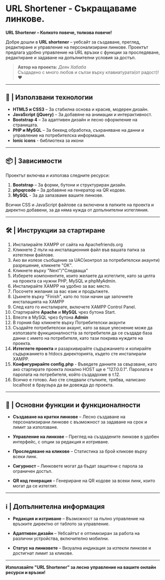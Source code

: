# URL Shortener - Съкращаваме линкове.

**URL Shortener  – Колкото повече, толкова повече!**

Добре дошли в **URL shortener** – уебсайт за създаване, преглед, редактиране и управление на персонализирани линкове. Проектът предлага удобно управление на URL връзки с функции за проследяване, редактиране и задаване на допълнителни условия за достъп.

> **Автор на проекта:** *Деян Хабаба*                                                                                                                              
> Създадено с много любов и сълзи върху клавиатурата(от радост)! ❤️
---

## 🚀 | Използвани технологии

- **HTML5 и CSS3** – За стабилна основа и красив, модерен дизайн.
- **JavaScript (jQuery)** – За добавяне на анимации и интерактивност.
- **Bootstrap 4** – За адаптивен дизайн и лесно оформление на страницата.
- **PHP и MySQL** – За бекенд обработка, съхраняване на данни и управление на потребителска информация.
- **Ionic icons** - библиотека за икони

---

## 📦 | Зависимости

Проектът включва и използва следните ресурси:
1. **Bootstrap** – За форми, бутони и структуриран дизайн.
2. **phpqrcode** – За добавяне на генератор на QR кодове.
3. **MySQL** - За да запазваме вашите линкове.

Всички CSS и JavaScript файлове са включени в папките на проекта и директно добавени, за да няма нужда от допълнителни изтегляния.

---

## 🛠️ | Инструкции за стартиране
1. Инсталирайте XAMPP от сайта на Apachefriends.org
2. Кликнете 2 пъти на инсталационния файл във вашата папка за изтеглени файлове.
3. Ако ви излезе съобщение за UAC(контрол за потребителски акаунти) разрешение, кликнете "ОК".
5. Кликнете върху "Next"/"Следваща"
4. Изберете компонентите, които желаете да изтеглите, като за целта на проекта са нужни PHP, MySQL и phpMyAdmin.
5. Инсталирайте XAMPP на удобно за вас място.
6. Посочете желания за вас език и продължете.
7. Цъкнете върху "Finish", като по този начин ще започнете инсталацията на XAMPP
8. След като го инсталирате, включете XAMPP Control Panel.
9. Стартирайте **Apache** и **MySQL** чрез бутона Start.
10. Влезте в MySQL чрез бутона **Admin**
11. В горния бар кликнете върху Потребителски акаунти
12. Създайте потребителски акаунт, като за ваше улеснение може да използвате функционалността за потребителя да се създаде база данни с името на потребителя, като тази покрива нуждите на проекта.
13. **Изтеглете проекта** и разархивирайте съдържанието и копирайте съдържанието в htdocs директорията, където сте инсталирали XAMPP.
14. **Конфигурирайте config.php** - Въведете данните за свързване, като ако стартирате проекта локално HOST ще е "127.0.0.1". Паролата е паролата на потребителя, който създадохме в т.12.
15. Всичко е готово. Ако сте следвали стъпките, трябва, написано localhost в браузъра да ви довежда до проекта.

---
## 🚀 | Основни функции и функционалности

- **Създаване на кратки линкове** – Лесно създаване на персонализирани линкове с възможност за задаване на срок и лимит за използване.

- **Управление на линкове** – Преглед на създадените линкове в удобен интерфейс, с опции за редакция и изтриване.

- **Проследяване на кликове** – Статистика за брой кликове върху всеки линк.

- **Сигурност** – Линковете могат да бъдат защитени с парола за ограничен достъп.

- **QR код генерация** – Генериране на QR кодове за всеки линк, които могат да се изтеглят.


---

## ℹ️ | Допълнителна информация

- **Редакция и изтриване** – Възможност за пълно управление на връзките директно от таблото за управление.

- **Адаптивен дизайн** – Уебсайтът е оптимизиран за работа на различни устройства, включително мобилни.

- **Статус на линковете** – Визуална индикация за изтекли линкове и достигнат лимит за кликове.


---

**Използвайте "URL Shortener" за лесно управление на вашите онлайн ресурси и връзки!**